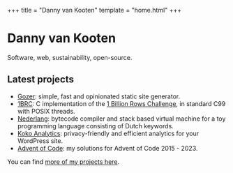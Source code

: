 +++
title = "Danny van Kooten"
template = "home.html"
+++

# Danny van Kooten

Software, web, sustainability, open-source.

## Latest projects

- [Gozer](https://github.com/dannyvankooten/gozer): simple, fast and opinionated static site generator.
- [1BRC](https://github.com/dannyvankooten/1brc): C implementation of the [1 Billion Rows Challenge](/blog/2024/1brc/), in standard C99 with POSIX threads.
- [Nederlang](https://github.com/dannyvankooten/nederlang): bytecode compiler
  and stack based virtual machine for a toy programming language consisting of Dutch keywords.
- [Koko Analytics](https://www.kokoanalytics.com/): privacy-friendly and efficient analytics for your WordPress site.
- [Advent of Code](https://github.com/dannyvankooten/advent-of-code): my solutions for Advent of Code 2015 - 2023.

You can find [more of my projects here](/projects/).

